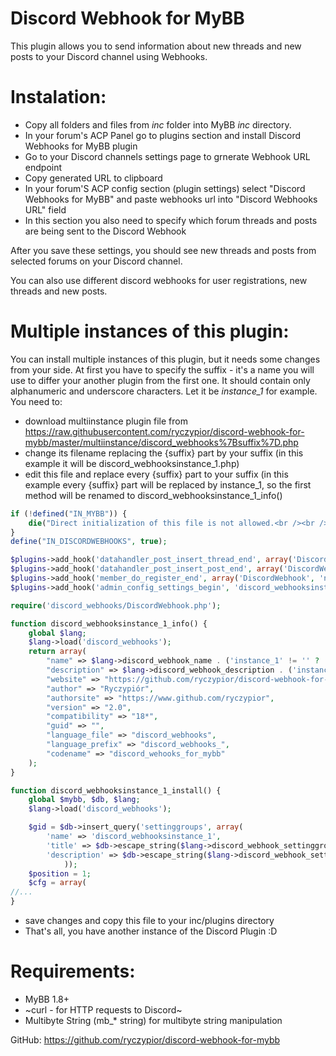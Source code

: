 Discord Webhook for MyBB
========================

This plugin allows you to send information about new threads and new posts to your Discord channel using Webhooks.

Instalation:
============

* Copy all folders and files from *inc* folder into MyBB *inc* directory.
* In your forum's ACP Panel go to plugins section and install Discord Webhooks for MyBB plugin
* Go to your Discord channels settings page to grnerate Webhook URL endpoint
* Copy generated URL to clipboard
* In your forum'S ACP config section (plugin settings) select "Discord Webhooks for MyBB" and paste webhooks url into "Discord Webhooks URL" field
* In this section you also need to specify which forum threads and posts are being sent to the Discord Webhook

After you save these settings, you should see new threads and posts from selected forums on your Discord channel. 

You can also use different discord webhooks for user registrations, new threads and new posts.

Multiple instances of this plugin:
=================================
You can install multiple instances of this plugin, but it needs some changes from your side. At first you have to specify the suffix - it's a name you will use to differ your another plugin from the first one. It should contain only alphanumeric and underscore characters. Let it be *instance_1* for example. You need to:
* download multiinstance plugin file from https://raw.githubusercontent.com/ryczypior/discord-webhook-for-mybb/master/multiinstance/discord_webhooks%7Bsuffix%7D.php
* change its filename replacing the {suffix} part by your suffix (in this example it will be discord_webhooksinstance_1.php)
* edit this file and replace every {suffix} part to your suffix (in this example every {suffix} part will be replaced by instance_1, so the first method will be renamed to discord_webhooksinstance_1_info()
```php
if (!defined("IN_MYBB")) {
    die("Direct initialization of this file is not allowed.<br /><br />Please make sure IN_MYBB is defined.");
}
define("IN_DISCORDWEBHOOKS", true);

$plugins->add_hook('datahandler_post_insert_thread_end', array('DiscordWebhook', 'newThreadinstance_1'));
$plugins->add_hook('datahandler_post_insert_post_end', array('DiscordWebhook', 'newPostinstance_1'));
$plugins->add_hook('member_do_register_end', array('DiscordWebhook', 'newRegistrationinstance_1'));
$plugins->add_hook('admin_config_settings_begin', 'discord_webhooksinstance_1_check_updated_settings');

require('discord_webhooks/DiscordWebhook.php');

function discord_webhooksinstance_1_info() {
    global $lang;
    $lang->load('discord_webhooks');
    return array(
        "name" => $lang->discord_webhook_name . ('instance_1' != '' ? ' (Suffix: instance_1)' : ''),
        "description" => $lang->discord_webhook_description . ('instance_1' != '' ? ' (Suffix: instance_1)' : ''),
        "website" => "https://github.com/ryczypior/discord-webhook-for-mybb",
        "author" => "Ryczypiór",
        "authorsite" => "https://www.github.com/ryczypior",
        "version" => "2.0",
        "compatibility" => "18*",
        "guid" => "",
        "language_file" => "discord_webhooks",
        "language_prefix" => "discord_webhooks_",
        "codename" => "discord_wehooks_for_mybb"
    );
}

function discord_webhooksinstance_1_install() {
    global $mybb, $db, $lang;
    $lang->load('discord_webhooks');

    $gid = $db->insert_query('settinggroups', array(
        'name' => 'discord_webhooksinstance_1',
        'title' => $db->escape_string($lang->discord_webhook_settinggroups_title) . ('instance_1' != '' ? ' (Suffix: instance_1)' : ''),
        'description' => $db->escape_string($lang->discord_webhook_settinggroups_description) . ('instance_1' != '' ? ' (Suffix: instance_1)' : ''),
            ));
    $position = 1;
    $cfg = array(
//...
} 
```
* save changes and copy this file to your inc/plugins directory
* That's all, you have another instance of the Discord Plugin :D

Requirements:
=============

* MyBB 1.8+
* ~curl - for HTTP requests to Discord~
* Multibyte String (mb_* string) for multibyte string manipulation

GitHub: https://github.com/ryczypior/discord-webhook-for-mybb
